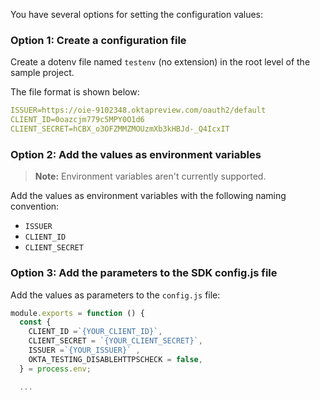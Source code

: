 You have several options for setting the configuration values:

### Option 1: Create a configuration file

Create a dotenv file named `testenv` (no extension) in the root level of the sample project.

The file format is shown below:

```yaml
ISSUER=https://oie-9102348.oktapreview.com/oauth2/default
CLIENT_ID=0oazcjm779c5MPY0O1d6
CLIENT_SECRET=hCBX_o3OFZMMZMOUzmXb3kHBJd-_Q4IcxIT
```

### Option 2: Add the values as environment variables

> **Note:** Environment variables aren't currently supported.

Add the values as environment variables with the following naming convention:

* `ISSUER`
* `CLIENT_ID`
* `CLIENT_SECRET`

### Option 3: Add the parameters to the SDK config.js file

Add the values as parameters to the `config.js` file:

```JavaScript
module.exports = function () {
  const {
    CLIENT_ID =`{YOUR_CLIENT_ID}`,
    CLIENT_SECRET = `{YOUR_CLIENT_SECRET}`,
    ISSUER =`{YOUR_ISSUER}` ,
    OKTA_TESTING_DISABLEHTTPSCHECK = false,
  } = process.env;

  ...
```
